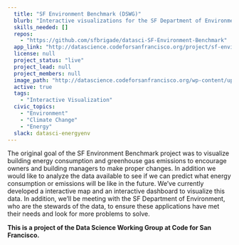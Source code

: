 ```yaml
---
  title: "SF Environment Benchmark (DSWG)"
  blurb: "Interactive visualizations for the SF Department of Environment"
  skills_needed: []
  repos: 
    - "https://github.com/sfbrigade/datasci-SF-Environment-Benchmark"
  app_link: "http://datascience.codeforsanfrancisco.org/project/sf-environment-benchmark/"
  license: null
  project_status: "live"
  project_lead: null
  project_members: null
  image_path: "http://datascience.codeforsanfrancisco.org/wp-content/uploads/2016/10/sf_building-emissions-dashboard-750x330.png"
  active: true
  tags: 
    - "Interactive Visualization"
  civic_topics:
    - "Environment"
    - "Climate Change"
    - "Energy"
  slack: datasci-energyenv
---
```

The original goal of the SF Environment Benchmark project was to visualize building energy consumption and greenhouse gas emissions to encourage owners and building managers to make proper changes. In addition we would like to analyze the data available to see if we can predict what energy consumption or emissions will be like in the future. We’ve currently developed a interactive map and an interactive dashboard to visualize this data. In addition, we’ll be meeting with the SF Department of Environment, who are the stewards of the data, to ensure these applications have met their needs and look for more problems to solve.

**This is a project of the Data Science Working Group at Code for San Francisco.**